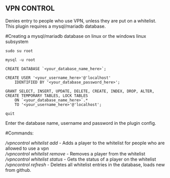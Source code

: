 ## VPN CONTROL ##

Denies entry to people who use VPN, unless they are put on a whitelist.  
This plugin requires a mysql/mariadb database.

#Creating a mysql/mariadb database on linux or the windows linux subsystem
```
sudo su root

mysql -u root

CREATE DATABASE `<your_database_name_here>`;

CREATE USER '<your_username_here>'@'localhost' 
    IDENTIFIED BY '<your_database_password_here>';

GRANT SELECT, INSERT, UPDATE, DELETE, CREATE, INDEX, DROP, ALTER, CREATE TEMPORARY TABLES, LOCK TABLES 
    ON `<your_database_name_here>`.* 
    TO '<your_username_here>'@'localhost';

quit
````

Enter the database name, username and password in the plugin config.

#Commands:

*/vpncontrol whitelist add <playername>* - Adds a player to the whitelist for people who are allowed to use a vpn  
*/vpncontrol whitelist remove <playername>* - Removes a player from the whitelist  
*/vpncontrol whitelist status <playername>* - Gets the status of a player on the whitelist  
*/vpncontrol refresh* - Deletes all whitelist entries in the database, loads new from github. 